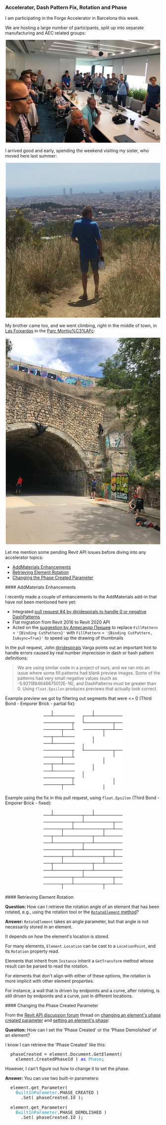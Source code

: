 <head>
<meta http-equiv="Content-Type" content="text/html; charset=utf-8">
<link rel="stylesheet" type="text/css" href="bc.css">
<script src="https://cdn.rawgit.com/google/code-prettify/master/loader/run_prettify.js" type="text/javascript"></script>
</head>

<!---

- two enhancements on AddMaterials, and flat migration to Revit 2020
  pull request #4 by @ridespirals: handle 0 or negative DashPatterns https://github.com/jeremytammik/AddMaterials/pull/4
  suggestion by Александр Пекшев: Replace FillPattern = '{Binding CutPattern}' with FillPattern = '{Binding CutPattern, IsAsync=True}' and drawing thumbnails can get even faster
  add_materials_segments_le_zero.png
  add_materials_segments_le_zero_fixed.png

- retrieving element rotation:
  https://autodesk.slack.com/archives/C0SR6NAP8/p1560327374009400
  Shigekazu Saitou
  Revit2018:Get rotation angle of element(15426610)
  If you are rotating an element with the rotation tool, how do you write source code to get the rotation angle?
  https://www.revitapidocs.com/2020/3968f4e8-759c-f975-6c1f-7de42be633ed.htm
  RotateElement Method
  Scott Conover  [12 minutes ago]
  RotateElement has an angle parameter, but that angle is not necessarily stored in an element.  It depends on how the element's location is stored.   For many elements, Element.Location can be cast to LocationPoint and the rotation property read.  For Elements which inherit from Instance, they inherit a GetTransform() which can be parsed to read the rotation.  For elements that don't align with one or both of those, the rotation is more implicit with other element properties, e.g. a wall which is driven by endpoints and a curve, after rotating, is still driven by endpoints and a curve, just in different locations.

- 15395147 [Changing an Element's Phase Created Parameter]
  https://forums.autodesk.com/t5/revit-api-forum/changing-an-element-s-phase-created-parameter/m-p/8808894
  [Setting an elements phase]
  https://forums.autodesk.com/t5/revit-api-forum/setting-an-elements-phase/m-p/6224664
  [Q] How can I set the Phase Created or the Phase Demolished of a element?
  I can retrieve the Phase Created of an element with:
  phaseCreated = element.Document.GetElement(element.CreatedPhaseId) as Phase;
  However, I can't figure out how to change it to set the phase.
  [A] element.get_Parameter(BuiltInParameter.PHASE_CREATED).Set(phaseCrea​ted.Id);
  and
  element.get_Parameter(BuiltInParameter.PHASE_DEMOLISHED).Set(phaseC​reated.Id);

twitter:

 in the #RevitAPI @AutodeskForge @AutodeskRevit #bim #DynamoBim #ForgeDevCon

&ndash;
...

linkedin:


#bim #DynamoBim #ForgeDevCon #Revit #API #IFC #SDK #AI #VisualStudio #Autodesk #AEC #adsk

the [Revit API discussion forum](http://forums.autodesk.com/t5/revit-api-forum/bd-p/160) thread

-->

### Accelerator, Dash Pattern Fix, Rotation and Phase

I am participating in the Forge Accelerator in Barcelona this week.

We are hosting a large number of participants, split up into separate manufacturing and AEC related groups:

<center>
<img src="img/2019-06_forge_accelerator_barcelona.jpg" alt="Forge Accelerator in Barcelona" width="500">
</center>

I arrived good and early, spending the weekend visiting my sister, who moved here last summer:

<center>
<img src="img/20190623_123615_jt_jeremy_barca_2_612x612.jpg" alt="Barcelona view" width="500">
</center>

My brother came too, and we went climbing, right in the middle of town,
in [Las Foixardas](http://www.rockclimbing.com/routes/Europe/Spain/Catalunya/Las_Foixardas) in
the [Parc Montju%C3%AFc](https://en.wikipedia.org/wiki/Montju%C3%AFc):

<center>
<img src="img/20190622_143629_lissy_climbing_el_tunel_8429_1008x1344.jpg" alt="El tunel de las Foixardas" width="500">
</center>

Let me mention some pending Revit API issues before diving into any accelerator topics:

- [AddMaterials Enhancements](#3)
- [Retrieving Element Rotation](#4)
- [Changing the Phase Created Parameter](#5)


####<a name="3"></a> AddMaterials Enhancements

I recently made a couple of enhancements to the AddMaterials add-in that have not been mentioned here yet:

- Integrated [pull request #4 by @ridespirals to handle 0 or negative DashPatterns](https://github.com/jeremytammik/AddMaterials/pull/4)
- Flat migration from Revit 2016 to Revit 2020 API
- Acted on
the [suggestion by Александр Пекшев](https://thebuildingcoder.typepad.com/blog/2014/04/wpf-fill-pattern-viewer-control-benchmark.html#comment-4497075532) to
replace `FillPattern` = `'{Binding CutPattern}'` with `FillPattern` = `'{Binding CutPattern, IsAsync=True}'` to speed up the drawing of thumbnails

In the pull request, John [@ridespirals](https://github.com/ridespirals) Varga points out an important hint to handle errors caused by real number imprecision in dash or hash pattern definitions:

> We are using similar code in a project of ours, and we ran into an issue where some fill patterns had blank preview images.
Some of the patterns had very small negative values (such as -5.9211894646675012E-16), and DashPatterns must be greater than 0.
Using `float.Epsilon` produces previews that actually look correct.

Example preview we got by filtering out segments that were <= 0 (Third Bond - Emporer Brick - partial fix):

<center>
<img src="img/add_materials_segments_le_zero.png" alt="Segments almost zero" width="256">
</center>

Example using the fix in this pull request, using `float.Epsilon` (Third Bond - Emporer Brick - fixed):

<center>
<img src="img/add_materials_segments_le_zero_fixed.png" alt="Segments fixed using float.Epsilon" width="256">
</center>

####<a name="4"></a> Retrieving Element Rotation

**Question:** How can I retrieve the rotation angle of an element that has been rotated, e.g., using the rotation tool or
the [`RotateElement` method](https://www.revitapidocs.com/2020/3968f4e8-759c-f975-6c1f-7de42be633ed.htm)?

**Answer:** `RotateElement` takes an angle parameter, but that angle is not necessarily stored in an element.

It depends on how the element's location is stored.

For many elements, `Element.Location` can be cast to a `LocationPoint`, and its `Rotation` property read.

Elements that inherit from `Instance` inherit a `GetTransform` method whose result can be parsed to read the rotation.

For elements that don't align with either of these options, the rotation is more implicit with other element properties.

For instance, a wall that is driven by endpoints and a curve, after rotating, is still driven by endpoints and a curve, just in different locations.


####<a name="5"></a> Changing the Phase Created Parameter

From the [Revit API discussion forum](http://forums.autodesk.com/t5/revit-api-forum/bd-p/160) thread
on [changing an element's phase created parameter](https://forums.autodesk.com/t5/revit-api-forum/changing-an-element-s-phase-created-parameter/m-p/8808894)
and [setting an element's phase](https://forums.autodesk.com/t5/revit-api-forum/setting-an-elements-phase/m-p/6224664):

**Question:** How can I set the 'Phase Created' or the 'Phase Demolished' of an element?

I know I can retrieve the 'Phase Created' like this:

<pre class="code">
&nbsp;&nbsp;phaseCreated&nbsp;=&nbsp;element.Document.GetElement(&nbsp;
&nbsp;&nbsp;&nbsp;&nbsp;element.CreatedPhaseId&nbsp;)&nbsp;<span style="color:blue;">as</span>&nbsp;<span style="color:#2b91af;">Phase</span>;
</pre>

However, I can't figure out how to change it to set the phase.

**Answer:** You can use two built-in parameters:

<pre class="code">
&nbsp;&nbsp;element.get_Parameter(&nbsp;
&nbsp;&nbsp;&nbsp;&nbsp;<span style="color:#2b91af;">BuiltInParameter</span>.PHASE_CREATED&nbsp;)
&nbsp;&nbsp;&nbsp;&nbsp;&nbsp;&nbsp;.Set(&nbsp;phaseCrea​ted.Id&nbsp;);

&nbsp;&nbsp;element.get_Parameter(&nbsp;
&nbsp;&nbsp;&nbsp;&nbsp;<span style="color:#2b91af;">BuiltInParameter</span>.PHASE_DEMOLISHED&nbsp;)
&nbsp;&nbsp;&nbsp;&nbsp;&nbsp;&nbsp;.Set(&nbsp;phaseC​reated.Id&nbsp;);
</pre>
